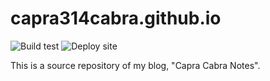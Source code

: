 # capra314cabra.github.io
![Build test](https://github.com/capra314cabra/capra314cabra.github.io/workflows/Build%20test/badge.svg?branch=master)
![Deploy site](https://github.com/capra314cabra/capra314cabra.github.io/workflows/Deploy%20site/badge.svg?branch=master)

This is a source repository of my blog, "Capra Cabra Notes".
